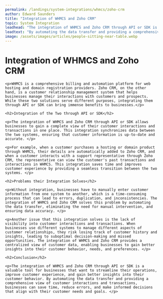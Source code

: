 ```yaml
---
permalink: /landings/system-integrations/whmcs/zoho-crm
author: Edward Saunders
title: "Integration of WHMCS and Zoho CRM"
topic: System Integration
leadhead: "The integration of WHMCS and Zoho CRM through API or SDK is a valuable tool for businesses that want to streamline their operations, improve customer experience, and gain better insights into their customer behavior"
leadtext: "By automating the data transfer and providing a comprehensive view of customer interactions and transactions, businesses can save time, reduce errors, and make informed decisions that align with their customer needs and goals."
image: /assets/images/articles/people-sitting-near-table.webp
---
```

<div class="arttext">
	<h1>Integration of WHMCS and Zoho CRM</h1>

	<p>WHMCS is a comprehensive billing and automation platform for web hosting and domain registration providers. Zoho CRM, on the other hand, is a customer relationship management system that helps businesses manage their interactions with customers and prospects. While these two solutions serve different purposes, integrating them through API or SDK can bring immense benefits to businesses.</p>

	<h2>Integration of the Two through API or SDK</h2>

	<p>The integration of WHMCS and Zoho CRM through API or SDK allows businesses to gain a complete view of their customer interactions and transactions in one place. This integration synchronizes data between the two systems, ensuring that customer information is up-to-date and accurate. </p>

	<p>For example, when a customer purchases a hosting or domain product through WHMCS, their details are automatically added to Zoho CRM, and when a customer interacts with a support representative through Zoho CRM, the representative can view the customer's past transactions and interactions in WHMCS. This integration saves time and improves customer experience by providing a seamless transition between the two systems. </p>

	<h2>Problems their Integration Solves</h2>

	<p>Without integration, businesses have to manually enter customer information from one system to another, which is a time-consuming process that can lead to errors, duplication, and inconsistencies. The integration of WHMCS and Zoho CRM solves this problem by automating the data transfer, eliminating the need for manual intervention, and ensuring data accuracy. </p>

	<p>Another issue that this integration solves is the lack of visibility into customer interactions and transactions. When businesses use different systems to manage different aspects of customer relationships, they risk losing track of customer history and insights, leading to suboptimal decision-making and missed opportunities. The integration of WHMCS and Zoho CRM provides a centralized view of customer data, enabling businesses to gain better insights into their customer behavior, needs, and preferences. </p>

	<h2>Conclusion</h2>

	<p>The integration of WHMCS and Zoho CRM through API or SDK is a valuable tool for businesses that want to streamline their operations, improve customer experience, and gain better insights into their customer behavior. By automating the data transfer and providing a comprehensive view of customer interactions and transactions, businesses can save time, reduce errors, and make informed decisions that align with their customer needs and goals. </p>

</div>
